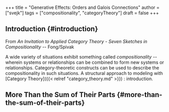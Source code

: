 +++
title = "Generative Effects: Orders and Galois Connections"
author = ["svejk"]
tags = ["compositionality", "categoryTheory"]
draft = false
+++

## Introduction {#introduction}

From _An Invitation to Applied Category Theory - Seven Sketches in Compositionality_ -- Fong/Spivak

A wide variety of situations exhibit something called _compositionality_ -- wherein systems or relationships can be combined to form new systems or relationships. Category-theoretic constructs can be used to describe the compositionality in such situations. A structural approach to modeling with [Category Theory]({{< relref "category_theory.md" >}}) : introduction.


## More Than the Sum of Their Parts {#more-than-the-sum-of-their-parts}
